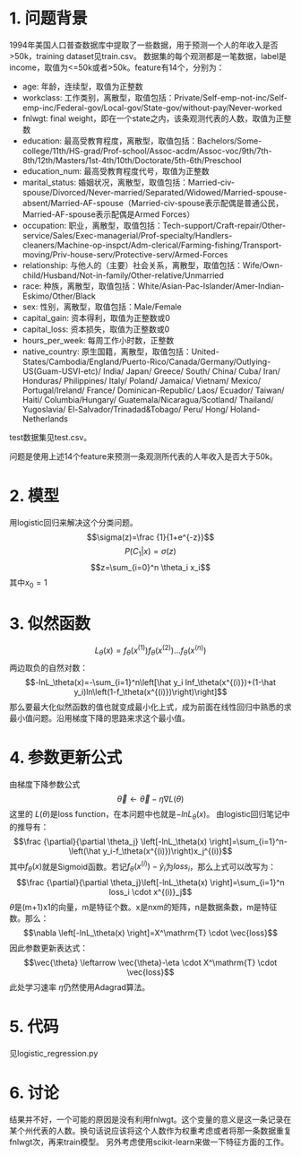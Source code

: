 # 1. 问题背景
1994年美国人口普查数据库中提取了一些数据，用于预测一个人的年收入是否>50k，training dataset见train.csv。
数据集的每个观测都是一笔数据，label是income，取值为<=50k或者>50k。feature有14个，分别为：
* age: 年龄，连续型，取值为正整数
* workclass: 工作类别，离散型，取值包括：Private/Self-emp-not-inc/Self-emp-inc/Federal-gov/Local-gov/State-gov/without-pay/Never-worked
* fnlwgt: final weight，即在一个state之内，该条观测代表的人数，取值为正整数
* education: 最高受教育程度，离散型，取值包括：Bachelors/Some-college/11th/HS-grad/Prof-school/Assoc-acdm/Assoc-voc/9th/7th-8th/12th/Masters/1st-4th/10th/Doctorate/5th-6th/Preschool
* education_num: 最高受教育程度代号，取值为正整数
* marital_status: 婚姻状况，离散型，取值包括：Married-civ-spouse/Divorced/Never-married/Separated/Widowed/Married-spouse-absent/Married-AF-spouse（Married-civ-spouse表示配偶是普通公民，Married-AF-spouse表示配偶是Armed Forces）
* occupation: 职业，离散型，取值包括：Tech-support/Craft-repair/Other-service/Sales/Exec-managerial/Prof-specialty/Handlers-cleaners/Machine-op-inspct/Adm-clerical/Farming-fishing/Transport-moving/Priv-house-serv/Protective-serv/Armed-Forces
* relationship: 与他人的（主要）社会关系，离散型，取值包括：Wife/Own-child/Husband/Not-in-family/Other-relative/Unmarried
* race: 种族，离散型，取值包括：White/Asian-Pac-Islander/Amer-Indian-Eskimo/Other/Black
* sex: 性别，离散型，取值包括：Male/Female
* capital_gain: 资本得利，取值为正整数或0
* capital_loss: 资本损失，取值为正整数或0
* hours_per_week: 每周工作小时数，正整数
* native_country: 原生国籍，离散型，取值包括：United-States/Cambodia/England/Puerto-Rico/Canada/Germany/Outlying-US(Guam-USVI-etc)/ India/ Japan/ Greece/ South/ China/ Cuba/ Iran/
Honduras/ Philippines/ Italy/ Poland/ Jamaica/ Vietnam/ Mexico/ Portugal/Ireland/ France/ Dominican-Republic/ Laos/ Ecuador/ Taiwan/ Haiti/ Columbia/Hungary/ Guatemala/Nicaragua/Scotland/ Thailand/ Yugoslavia/ El-Salvador/Trinadad&Tobago/ Peru/ Hong/ Holand-Netherlands

test数据集见test.csv。

问题是使用上述14个feature来预测一条观测所代表的人年收入是否大于50k。
# 2. 模型
用logistic回归来解决这个分类问题。
$$\sigma(z)=\frac {1}{1+e^{-z}}$$
$$P(C_1|x)=\sigma(z)$$
$$z=\sum_{i=0}^n \theta_i x_i$$
其中$x_0=1$
# 3. 似然函数
$$L_\theta(x) = f_\theta(x^{(1)})f_\theta(x^{(2)})\ldots f_\theta(x^{(n)})$$
两边取负的自然对数：
$$-lnL_\theta(x)=-\sum_{i=1}^n\left[\hat y_i lnf_\theta(x^{(i)})+(1-\hat y_i)ln\left(1-f_\theta(x^{(i)})\right)\right]$$
那么要最大化似然函数的值也就变成最小化上式，成为前面在线性回归中熟悉的求最小值问题。沿用梯度下降的思路来求这个最小值。
# 4. 参数更新公式
由梯度下降参数公式
$$\vec{\theta} \leftarrow \vec{\theta} - \eta \nabla L(\theta)$$
这里的
$L(\theta)$是loss function，在本问题中也就是$-lnL_\theta(x)$。
由logistic回归笔记中的推导有：
$$\frac {\partial}{\partial \theta_j} \left[-lnL_\theta(x) \right]=\sum_{i=1}^n-\left(\hat y_i-f_\theta(x^{(i)})\right)x_j^{(i)}$$
其中$f_\theta(x)$就是Sigmoid函数。若记$f_\theta(x^{(i)})-\hat y_i$为$loss_i$，那么上式可以改写为：
$$\frac {\partial}{\partial \theta_j}\left[-lnL_\theta(x) \right]=\sum_{i=1}^n loss_i \cdot x^{(i)}_j$$
$\theta$是(m+1)x1的向量，m是特征个数。x是nxm的矩阵，n是数据条数，m是特征数。那么：
$$\nabla \left[-lnL_\theta(x) \right]=X^\mathrm{T} \cdot \vec{loss}$$
因此参数更新表达式：
$$\vec{\theta} \leftarrow \vec{\theta}-\eta \cdot X^\mathrm{T} \cdot \vec{loss}$$
此处学习速率
$\eta$仍然使用Adagrad算法。
# 5. 代码
见logistic_regression.py
# 6. 讨论
结果并不好，一个可能的原因是没有利用fnlwgt。这个变量的意义是这一条记录在某个州代表的人数。换句话说应该将这个人数作为权重考虑或者将那一条数据重复fnlwgt次，再来train模型。
另外考虑使用scikit-learn来做一下特征方面的工作。






